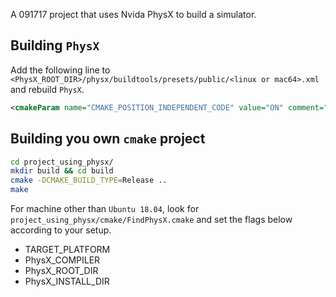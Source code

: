 A 091717 project that uses Nvida PhysX to build a simulator.

## Building `PhysX`
Add the following line to `<PhysX_ROOT_DIR>/physx/buildtools/presets/public/<linux or mac64>.xml` and rebuild `PhysX`. 
```xml
<cmakeParam name="CMAKE_POSITION_INDEPENDENT_CODE" value="ON" comment="Generate position independent code"/> 
```

## Building you own `cmake` project
```bash
cd project_using_physx/
mkdir build && cd build
cmake -DCMAKE_BUILD_TYPE=Release ..
make
```
For machine other than `Ubuntu 18.04`, look for `project_using_physx/cmake/FindPhysX.cmake` and set the flags below according to your setup.
* TARGET_PLATFORM
* PhysX_COMPILER
* PhysX_ROOT_DIR
* PhysX_INSTALL_DIR
